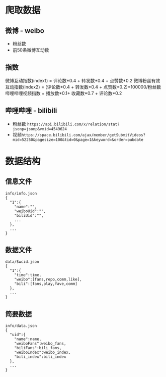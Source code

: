 # 爬取数据
## 微博 - weibo
 - 粉丝数
 - 前50条微博互动数

## 指数
微博互动指数(index1)  =  评论数\*0.4 + 转发数\*0.4 + 点赞数\*0.2
微博粉丝有效互动指数(index2)  =  (评论数\*0.4 + 转发数\*0.4 + 点赞数\*0.2)*100000/粉丝数
哔哩哔哩视频指数  =  播放数\*0.1+ 收藏数\*0.7 + 评论数\*0.2

## 哔哩哔哩 - bilibili
 - 粉丝数 `https://api.bilibili.com/x/relation/stat?jsonp=jsonp&vmid=4549624`
 - 视频`https://space.bilibili.com/ajax/member/getSubmitVideos?mid=52250&pagesize=100&tid=0&page=1&keyword=&order=pubdate`
 

# 数据结构
## 信息文件
```chinese
info/info.json
{
  "1":{
    "name":"",
    "weiboUid":"",
    "biliUid":"",
    ...
  },
  ...
}
```
## 数据文件
```chinese
data/$wcid.json
{
  "1":{
    "time":time,
    "weibo":[fans,repo,comm,like],
    "bili":[fans,play,fave,comm]
  },
  ...
}
```
## 简要数据
```chinese
info/data.json
{
  "uid":{
    "name":name,
    "weiboFans":weibo_fans,
    "biliFans":bili_fans,
    "weiboIndex":weibo_index,
    "bili_index":bili_index
  },
  ...
}
```
